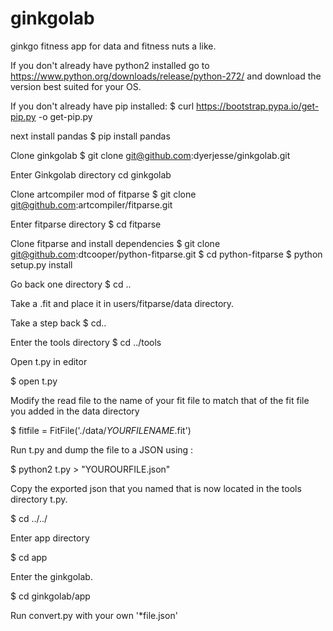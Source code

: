 # ginkgolab
ginkgo fitness app for data and fitness nuts a like.

If you don't already have python2 installed go to https://www.python.org/downloads/release/python-272/ and download the version best suited for your OS.

If you don't already have pip installed:
$ curl https://bootstrap.pypa.io/get-pip.py -o get-pip.py

next install pandas 
$ pip install pandas

Clone ginkgolab
$ git clone git@github.com:dyerjesse/ginkgolab.git

Enter Ginkgolab directory
cd ginkgolab

Clone artcompiler mod of fitparse
$ git clone git@github.com:artcompiler/fitparse.git

Enter fitparse directory
$ cd fitparse

Clone fitparse and install dependencies
$ git clone git@github.com:dtcooper/python-fitparse.git
$ cd python-fitparse
$ python setup.py install

Go back one directory
$ cd ..

Take a .fit and place it in users/fitparse/data directory.

Take a step back
$ cd..

Enter the tools directory
$ cd ../tools

Open t.py in editor

$ open t.py

Modify the read file to the name of your fit file to match that of the fit file you added in the data directory

$ fitfile = FitFile('./data/*YOURFILENAME*.fit')

Run t.py and dump the file to a JSON using :

$ python2 t.py > "YOUROURFILE.json"

Copy the exported json that you named that is now located in the tools directory t.py.

$ cd ../../

Enter app directory

$ cd app

Enter the ginkgolab.

$ cd ginkgolab/app

Run convert.py with your own '*file.json' 
